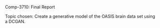 Comp-3710: Final Report

Topic chosen: Create a generative model of the OASIS brain data set using a DCGAN.



